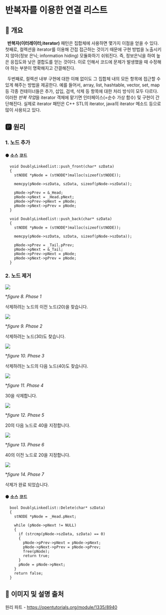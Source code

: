 # 반복자를 이용한 연결 리스트
## 📢 개요

 **반복자(이터레이터;iterator)** 패턴은 집합체에 사용하면 몇가지 이점을 얻을 수 있다. 첫째로, 컬렉션을 iterator를 이용해 간접 접근하는 것이기 때문에 구현 방법을 노출시키지 않아(정보 은닉; information hiding) 모듈화하기 쉬워진다. 즉, 정보은닉을 하여 높은 응집도와 낮은 결합도를 얻는 것이다. 이로 인해서 코드에 문제가 발생했을 때 수정해야 하는 부분이 명확해지고 간결해진다.
 
 두번째로, 컬렉션 내부 구현에 대한 이해 없이도 그 집합체 내의 모든 항목에 접근할 수 있게 해주는 방법을 제공한다. 예를 들어서, array, list, hashtable, vector, set, map 등 각종 컨테이너들은 추가, 삽입, 검색, 삭제 등 항목에 대한 처리 방식이 모두 다르다. 이러한 *반복 작업*을 iterator 객체에 맡기면 인터페이스(=순수 가상 함수) 및 구현이 간단해진다. 실제로 iterator 패턴은 C++ STL의 iterator, java의 iterator 메소드 등으로 많이 사용되고 있다.

 
 ## 🅿 원리
 ### 1. 노드 추가
   
 
 #### ● 소스 코드
      void DoublyLinkedlist::push_front(char* szData)
      {
        stNODE *pNode = (stNODE*)malloc(sizeof(stNODE));

        memcpy(pNode->szData, szData, sizeof(pNode->szData));

        pNode->pPrev = &_Head;
        pNode->pNext = _Head.pNext;
        pNode->pPrev->pNext = pNode;
        pNode->pNext->pPrev = pNode;
      }

      void DoublyLinkedlist::push_back(char* szData)
      {
        stNODE *pNode = (stNODE*)malloc(sizeof(stNODE));

        memcpy(pNode->szData, szData, sizeof(pNode->szData));

        pNode->pPrev = _Tail.pPrev;
        pNode->pNext = &_Tail;
        pNode->pPrev->pNext = pNode;
        pNode->pNext->pPrev = pNode;
      }
 
 ### 2. 노드 제거
 
  ![](https://s3.ap-northeast-2.amazonaws.com/opentutorials-user-file/module/1335/2969.png)

 **figure 8. Phase 1*

  삭제하려는 노드의 이전 노드(20)을 찾습니다.
  
  ![](https://s3.ap-northeast-2.amazonaws.com/opentutorials-user-file/module/1335/2970.png)

 **figure 9. Phase 2*
  
  삭제하려는 노드(30)도 찾습니다.

  ![](https://s3.ap-northeast-2.amazonaws.com/opentutorials-user-file/module/1335/2971.png)

 **figure 10. Phase 3*

  삭제하려는 노드의 다음 노드(40)도 찾습니다.

  ![](https://s3.ap-northeast-2.amazonaws.com/opentutorials-user-file/module/1335/2972.png)

 **figure 11. Phase 4*

  30을 삭제합니다.

  ![](https://s3.ap-northeast-2.amazonaws.com/opentutorials-user-file/module/1335/2973.png)

 **figure 12. Phase 5*

  20의 다음 노드로 40을 지정합니다.

  ![](https://s3.ap-northeast-2.amazonaws.com/opentutorials-user-file/module/1335/2974.png)

 **figure 13. Phase 6*

  40의 이전 노드로 20을 지정합니다.

  ![](https://s3.ap-northeast-2.amazonaws.com/opentutorials-user-file/module/1335/2975.png)

 **figure 14. Phase 7*

  삭제가 완료 되었습니다.
 
 
  #### ● 소스 코드
      bool DoublyLinkedlist::Delete(char* szData)
      {
        stNODE *pNode = _Head.pNext;

        while (pNode->pNext != NULL)
        {
          if (strcmp(pNode->szData, szData) == 0)
          {
            pNode->pPrev->pNext = pNode->pNext;
            pNode->pNext->pPrev = pNode->pPrev;
            free(pNode);
            return true;
          }
          pNode = pNode->pNext;
        }
        return false;
      }
 
 
 ## 📌 이미지 및 설명 출처 
 
 원리 파트 - https://opentutorials.org/module/1335/8940



